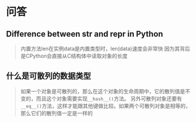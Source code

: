 # 问答

## Difference between __str__ and __repr__ in Python
> 内置方法len在实例data是内置类型时，len(data)速度会非常快
> 因为其背后是CPython会直接从C结构体中读取对象的长度



## 什么是可散列的数据类型
> 如果一个对象是可散列的，那么在这个对象的生命周期中，它的散列值是不变的，而且这个对象需要实现`__hash__()`方法。
> 另外可散列对象还要有`__eq__()`方法，这样才能跟其他键做比较。如果两个可散列对象是相等的，那么它们的散列值一定是一样的
